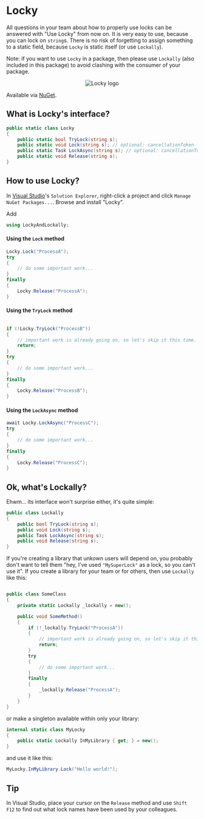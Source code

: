 # Locky

All questions in your team about how to properly use locks can be answered with "Use Locky" from now on. It is very easy to use, because you can lock on `string`s. There is no risk of forgetting to assign something to a static field, because `Locky` is static itself (or use `Lockally`).

Note: if you want to use `Locky` in a package, then please use `Lockally` (also included in this package) to avoid clashing with the consumer of your package.

<p align="center">
    <img src="https://avatars.githubusercontent.com/u/125100496?s=100&u=dfb896642d9b9e298628e8dd804202ed3c5e1386&v=4" alt="Locky logo"/>
</p>

Available via [NuGet](https://www.nuget.org/packages/Locky).

## What is Locky's interface?

```csharp
public static class Locky
{
    public static bool TryLock(string s);
    public static void Lock(string s); // optional: cancellationToken
    public static Task LockAsync(string s); // optional: cancellationToken
    public static void Release(string s);
}
```

## How to use Locky?

In [Visual Studio](https://visualstudio.microsoft.com/downloads/)'s `Solution Explorer`, right-click a project and click `Manage NuGet Packages...`. Browse and install "Locky".

Add
```csharp
using LockyAndLockally;
```

#### Using the `Lock` method

```csharp
Locky.Lock("ProcessA");
try
{
    // do some important work...
}
finally
{
    Locky.Release("ProcessA");
}
```

#### Using the `TryLock` method
```csharp

if (!Locky.TryLock("ProcessB"))
{
    // important work is already going on, so let's skip it this time.
    return;
}
try
{
    // do some important work...
}
finally
{
    Locky.Release("ProcessB");
}
```

#### Using the `LockAsync` method
```csharp
await Locky.LockAsync("ProcessC");
try
{
    // do some important work...
}
finally
{
    Locky.Release("ProcessC");
}
```

## Ok, what's Lockally?

Ehwm... its interface won't surprise either, it's quite simple:

```csharp
public class Lockally
{
    public bool TryLock(string s);
    public void Lock(string s);
    public Task LockAsync(string s);
    public void Release(string s);
}
```

If you're creating a library that unkown users will depend on, you probably don't want to tell them "hey, I've used `"MySuperLock"` as a lock, so you can't use it". If you create a library for your team or for others, then use `Lockally` like this:

```csharp

public class SomeClass
{
    private static Lockally _lockally = new();

    public void SomeMethod()
    {
        if (!_lockally.TryLock("ProcessA"))
        {
            // important work is already going on, so let's skip it this time.
            return; 
        }
        try
        {
            // do some important work...
        }
        finally
        {
            _lockally.Release("ProcessA");
        }
    }
}
```
or make a singleton available within only your library:
```csharp
internal static class MyLocky
{
    public static Lockally InMyLibrary { get; } = new();
}
```
and use it like this:
```csharp
MyLocky.InMyLibrary.Lock("Hello world!");
```

## Tip

In Visual Studio, place your cursor on the `Release` method and use `Shift F12` to find out what lock names have been used by your colleagues.
